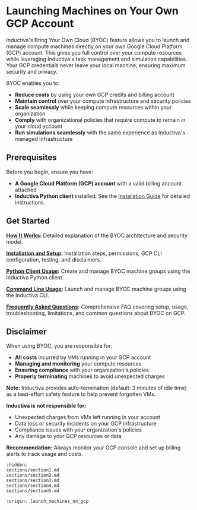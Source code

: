 # Launching Machines on Your Own GCP Account

Inductiva's Bring Your Own Cloud (BYOC) feature allows you to launch and manage compute machines directly on your own Google Cloud Platform (GCP) account. This gives you full control over your compute resources while leveraging Inductiva's task management and simulation capabilities. Your GCP credentials never leave your local machine, ensuring maximum security and privacy.

BYOC enables you to:
- **Reduce costs** by using your own GCP credits and billing account
- **Maintain control** over your compute infrastructure and security policies
- **Scale seamlessly** while keeping compute resources within your organization
- **Comply** with organizational policies that require compute to remain in your cloud account
- **Run simulations seamlessly** with the same experience as Inductiva's managed infrastructure


## Prerequisites

Before you begin, ensure you have:

- **A Google Cloud Platform (GCP) account** with a valid billing account attached
- **Inductiva Python client** installed: See the [Installation Guide](../../../how-it-works/get-started/install-guide.md) for detailed instructions.

## Get Started

**[How It Works](sections/section1.md):** Detailed explanation of the BYOC architecture and security model.

**[Installation and Setup](sections/section2.md):** Installation steps, permissions, GCP CLI configuration, testing, and disclaimers.

**[Python Client Usage](sections/section3.md):** Create and manage BYOC machine groups using the Inductiva Python client.

**[Command Line Usage](sections/section4.md):** Launch and manage BYOC machine groups using the Inductiva CLI.

**[Frequently Asked Questions](sections/section5.md):** Comprehensive FAQ covering setup, usage, troubleshooting, limitations, and common questions about BYOC on GCP.

## Disclaimer

When using BYOC, you are responsible for:
- **All costs** incurred by VMs running in your GCP account
- **Managing and monitoring** your compute resources
- **Ensuring compliance** with your organization's policies
- **Properly terminating** machines to avoid unexpected charges

**Note:** Inductiva provides auto-termination (default: 3 minutes of idle time) as a best-effort safety feature to help prevent forgotten VMs.

**Inductiva is not responsible for:**
- Unexpected charges from VMs left running in your account
- Data loss or security incidents on your GCP infrastructure
- Compliance issues with your organization's policies
- Any damage to your GCP resources or data

**Recommendation:** Always monitor your GCP console and set up billing alerts to track usage and costs.

```{toctree}
:hidden:
sections/section1.md
sections/section2.md
sections/section3.md
sections/section4.md
sections/section5.md
```

```{banner}
:origin: launch_machines_on_gcp
```
